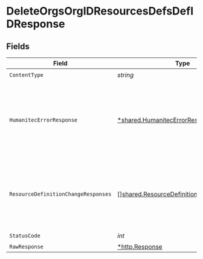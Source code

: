 # DeleteOrgsOrgIDResourcesDefsDefIDResponse


## Fields

| Field                                                                                                | Type                                                                                                 | Required                                                                                             | Description                                                                                          |
| ---------------------------------------------------------------------------------------------------- | ---------------------------------------------------------------------------------------------------- | ---------------------------------------------------------------------------------------------------- | ---------------------------------------------------------------------------------------------------- |
| `ContentType`                                                                                        | *string*                                                                                             | :heavy_check_mark:                                                                                   | N/A                                                                                                  |
| `HumanitecErrorResponse`                                                                             | [*shared.HumanitecErrorResponse](../../models/shared/humanitecerrorresponse.md)                      | :heavy_minus_sign:                                                                                   | A Resource Driver with the 'driverId' ID is not found or is not accessible by the organization.<br/><br/> |
| `ResourceDefinitionChangeResponses`                                                                  | [][shared.ResourceDefinitionChangeResponse](../../models/shared/resourcedefinitionchangeresponse.md) | :heavy_minus_sign:                                                                                   | List of Active Resources that still reference this Resource Definition.<br/><br/>                    |
| `StatusCode`                                                                                         | *int*                                                                                                | :heavy_check_mark:                                                                                   | N/A                                                                                                  |
| `RawResponse`                                                                                        | [*http.Response](https://pkg.go.dev/net/http#Response)                                               | :heavy_minus_sign:                                                                                   | N/A                                                                                                  |